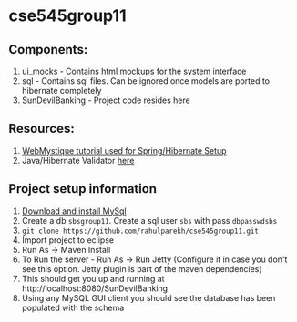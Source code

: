# cse545group11
## Components:
1. ui_mocks - Contains html mockups for the system interface
2. sql - Contains sql files. Can be ignored once models are ported to hibernate completely
3. SunDevilBanking - Project code resides here

## Resources:
1. [WebMystique tutorial used for Spring/Hibernate Setup](http://websystique.com/springmvc/spring-4-mvc-and-hibernate4-integration-example-using-annotations/)
2. Java/Hibernate Validator [here](https://docs.oracle.com/javaee/7/api/javax/validation/constraints/package-summary.html)


## Project setup information
1. [Download and install MySql](https://dev.mysql.com/downloads/windows/)
2. Create a db `sbsgroup11`. Create a sql user `sbs` with pass `dbpasswdsbs`
2. `git clone https://github.com/rahulparekh/cse545group11.git`
2. Import project to eclipse
3. Run As -> Maven Install
4. To Run the server - Run As -> Run Jetty (Configure it in case you don't see this option. Jetty plugin is part of the maven dependencies)
5. This should get you up and running at http://localhost:8080/SunDevilBanking
6. Using any MySQL GUI client you should see the database has been populated with the schema

